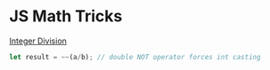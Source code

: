 # JS Math Tricks

[Integer Division](https://stackoverflow.com/a/4228528/26427793)
```js
let result = ~~(a/b); // double NOT operator forces int casting
```
